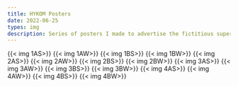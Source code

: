 ```yaml
---
title: HYKOM Posters
date: 2022-06-25
types: img
description: Series of posters I made to advertise the fictitious super market chain HYKOM
---
```


{{< img 1AS>}}
{{< img 1AW>}}
{{< img 1BS>}}
{{< img 1BW>}}
{{< img 2AS>}}
{{< img 2AW>}}
{{< img 2BS>}}
{{< img 2BW>}}
{{< img 3AS>}}
{{< img 3AW>}}
{{< img 3BS>}}
{{< img 3BW>}}
{{< img 4AS>}}
{{< img 4AW>}}
{{< img 4BS>}}
{{< img 4BW>}}
